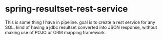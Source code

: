spring-resultset-rest-service
=============================

This is some thing I have in pipeline. goal is to create a rest service for any SQL. kind of having a jdbc resultset converted into JSON response, without making use of POJO or ORM mapping framework.
